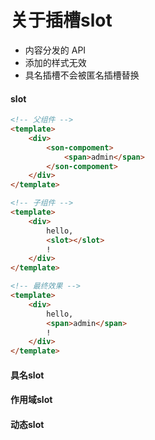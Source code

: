 # 关于插槽slot

+ 内容分发的 API
+ 添加的样式无效
+ 具名插槽不会被匿名插槽替换

#### slot

```html
<!-- 父组件 -->
<template>
    <div>
        <son-compoment>
            <span>admin</span>
        </son-compoment>
    </div>
</template>

<!-- 子组件 -->
<template>
    <div>
        hello,
        <slot></slot>
        !
    </div>
</template>

<!-- 最终效果 -->
<template>
    <div>
        hello,
        <span>admin</span>
        !
    </div>
</template>

```

#### 具名slot

#### 作用域slot

#### 动态slot